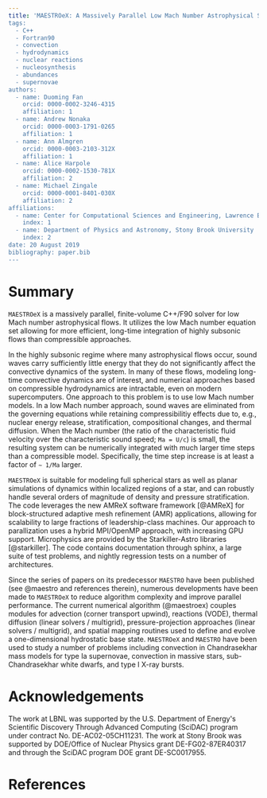 ```yaml
---
title: 'MAESTROeX: A Massively Parallel Low Mach Number Astrophysical Solver`
tags:
  - C++
  - Fortran90
  - convection
  - hydrodynamics
  - nuclear reactions
  - nucleosynthesis
  - abundances
  - supernovae
authors:
  - name: Duoming Fan
    orcid: 0000-0002-3246-4315
    affiliation: 1
  - name: Andrew Nonaka
    orcid: 0000-0003-1791-0265
    affiliation: 1
  - name: Ann Almgren
    orcid: 0000-0003-2103-312X
    affiliation: 1
  - name: Alice Harpole
    orcid: 0000-0002-1530-781X
    affiliation: 2
  - name: Michael Zingale
    orcid: 0000-0001-8401-030X
    affiliation: 2
affiliations:
  - name: Center for Computational Sciences and Engineering, Lawrence Berkeley National Laboratory
    index: 1
  - name: Department of Physics and Astronomy, Stony Brook University
    index: 2
date: 20 August 2019
bibliography: paper.bib
---
```


# Summary
``MAESTROeX`` is a massively parallel, finite-volume C++/F90 solver for low Mach number
astrophysical flows.  It utilizes the low Mach number equation set allowing for more
efficient, long-time integration of highly subsonic flows than compressible approaches.

In the highly subsonic regime where many astrophysical flows occur, sound waves carry sufficiently
little energy that they do not significantly affect the convective dynamics of the system.
In many of these flows, modeling long-time convective dynamics are of interest, and numerical
approaches based on compressible hydrodynamics are intractable, even on modern supercomputers.
One approach to this problem is to use low Mach number models. In a low Mach number
approach, sound waves are eliminated from the governing equations while retaining
compressibilitiy effects due to, e.g., nuclear energy release, stratification,
compositional changes, and thermal diffusion. When the Mach number (the ratio
of the characteristic fluid velocity over the characteristic sound speed; `Ma = U/c`) is small,
the resulting system can be numerically integrated with much larger time steps than a
compressible model. Specifically, the time step increase is at least a factor of `∼ 1/Ma` larger.

``MAESTROeX`` is suitable for modeling full spherical stars as well as planar simulations
of dynamics within localized regions of a star, and can robustly handle several orders of magnitude
of density and pressure stratification.
The code leverages the new AMReX software framework [@AMReX] for block-structured
adaptive mesh refinement (AMR) applications, allowing for scalability
to large fractions of leadership-class machines.
Our approach to parallization uses a hybrid MPI/OpenMP approach, with increasing GPU support.
Microphysics are provided by the Starkiller-Astro libraries [@starkiller].
The code contains documentation through sphinx, a large suite of test problems, and
nightly regression tests on a number of architectures.

Since the series of papers on its predecessor ``MAESTRO`` have been published (see @maestro
and references therein), numerous developments have been made to ``MAESTROeX`` to
reduce algorithm complexity and improve parallel performance.
The current numerical algorithm (@maestroex) couples modules for advection (corner transport upwind),
reactions (VODE), thermal diffusion (linear solvers / multigrid),
pressure-projection approaches (linear solvers / multigrid), and spatial mapping routines
used to define and evolve a one-dimensional hydrostatic base state.
``MAESTROeX`` and ``MAESTRO`` have been used to study a number of problems including convection
in Chandrasekhar mass models for type Ia supernovae, convection in massive stars,
sub-Chandrasekhar white dwarfs, and type I X-ray bursts.

# Acknowledgements

The work at LBNL was supported by the U.S. Department of Energy's Scientific Discovery Through Advanced Computing (SciDAC) program under contract No. DE-AC02-05CH11231.
The work at Stony Brook was supported by DOE/Office of Nuclear Physics grant DE-FG02-87ER40317 and through the SciDAC program DOE grant DE-SC0017955.

# References
